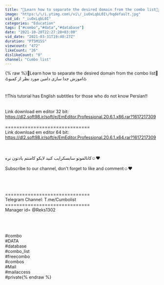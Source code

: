 ```yaml
---
title: "🔆Learn how to separate the desired domain from the combo list🔆اموزش جدا سازی دامین مورد نظر از کمبو"
image: "https:\/\/i.ytimg.com\/vi\/_iuOxLqbL0I\/hqdefault.jpg"
vid_id: "_iuOxLqbL0I"
categories: "Education"
tags: ["#combo","#data","#database"]
date: "2021-10-20T22:27:20+03:00"
vid_date: "2021-03-31T19:40:27Z"
duration: "PT5M15S"
viewcount: "472"
likeCount: "26"
dislikeCount: "0"
channel: "Cumbo list"
---
```

{% raw %}🔆Learn how to separate the desired domain from the combo list🔆<br />♨️اموزش جدا سازی دامین مورد نظر از کمبو♨️<br /><br /><br />‼️This tutorial has English subtitles for those who do not know Persian‼️<br /><br /><br />Link download em editor 32 bit: <a rel="nofollow" target="blank" href="https://dl2.soft98.ir/soft/e/EmEditor.Professional.20.6.1.x86.rar?1617217309">https://dl2.soft98.ir/soft/e/EmEditor.Professional.20.6.1.x86.rar?1617217309</a><br /><br />==============================<br />Link download em editor 64 bit: <a rel="nofollow" target="blank" href="https://dl2.soft98.ir/soft/e/EmEditor.Professional.20.6.1.x64.rar?1617217309">https://dl2.soft98.ir/soft/e/EmEditor.Professional.20.6.1.x64.rar?1617217309</a><br /><br /><br /><br />کانالمونو سابسکرایب کنید لایکو کامنتم یادتون نره☺️❤️<br /><br />Subscribe to our channel, don't forget to like and comment☺️❤️<br /><br /><br /><br /><br />==============================<br />Telegram Channel: T.me/Cumbolist<br />==============================<br />Manager id= @Reks1302<br /><br /><br /><br /><br />#combo<br />#DATA<br />#database<br />#combo_list<br />#freecombo<br />#combos<br />#Mail<br />#mailaccess<br />#private{% endraw %}
